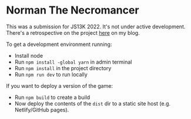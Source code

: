 # Norman The Necromancer
This was a submission for JS13K 2022. It's not under active development. There's a retrospective on the project [here](https://danthedev.com/norman-the-necromancer/) on my blog.

To get a development environment running:
- Install node
- Run `npm install -global yarn` in admin terminal
- Run `npm install` in the project directory
- Run `npm run dev` to run locally

If you want to deploy a version of the game:
- Run `npm build` to create a build
- Now deploy the contents of the `dist` dir to a static site host (e.g. Netlify/GitHub pages).
